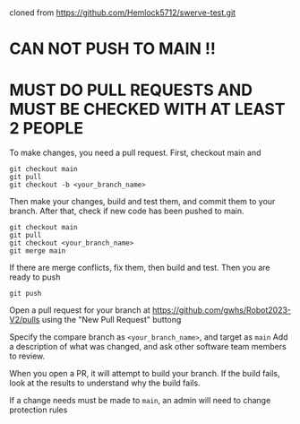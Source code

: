 #

cloned from https://github.com/Hemlock5712/swerve-test.git

# CAN NOT PUSH TO MAIN !!
# MUST DO PULL REQUESTS AND MUST BE CHECKED WITH AT LEAST 2 PEOPLE

To make changes, you need a pull request.
First, checkout main and 

```
git checkout main
git pull
git checkout -b <your_branch_name>
```

Then make your changes, build and test them, and commit them to your branch.
After that, check if new code has been pushed to main.

```
git checkout main
git pull
git checkout <your_branch_name>
git merge main
```

If there are merge conflicts, fix them, then build and test. Then you are ready to push

```
git push
```

Open a pull request for your branch at https://github.com/gwhs/Robot2023-V2/pulls using the "New Pull Request" buttong

Specify the compare branch as `<your_branch_name>`, and target as `main`
Add a description of what was changed, and ask other software team members to review.

When you open a PR, it will attempt to build your branch.  If the build fails, look at the results to understand why the build fails. 

If a change needs must be made to `main`, an admin will need to change protection rules

